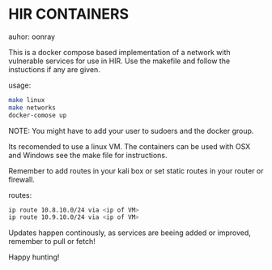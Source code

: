HIR CONTAINERS
===============
auhor: oonray

This is a docker compose based implementation of a network with vulnerable services for use in HIR.
Use the makefile and follow the instuctions if any are given.

usage:
```bash
make linux
make networks
docker-comose up
```

NOTE: You might have to add your user to sudoers and the docker group.

Its recomended to use a linux VM.
The containers can be used with OSX and Windows see the make file for instructions.

Remember to add routes in your kali box or set static routes in your router or firewall.

routes:
```bash
ip route 10.8.10.0/24 via <ip of VM> 
ip route 10.9.10.0/24 via <ip of VM> 
```

Updates happen continously, as services are beeing added or improved, remember to pull or fetch!

Happy hunting!
